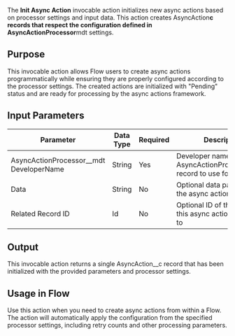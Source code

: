 The **Init Async Action** invocable action initializes new async actions based on processor settings and input data. This action creates AsyncAction**c records that respect the configuration defined in AsyncActionProcessor**mdt settings.

## Purpose

This invocable action allows Flow users to create async actions programmatically while ensuring they are properly configured according to the processor settings. The created actions are initialized with "Pending" status and are ready for processing by the async actions framework.

## Input Parameters

| Parameter                                 | Data Type | Required | Description                                                                     |
| ----------------------------------------- | --------- | -------- | ------------------------------------------------------------------------------- |
| AsyncActionProcessor\_\_mdt DeveloperName | String    | Yes      | Developer name of the AsyncActionProcessor\_\_mdt record to use for this action |
| Data                                      | String    | No       | Optional data payload for the async action                                      |
| Related Record ID                         | Id        | No       | Optional ID of the record this async action is related to                       |

## Output

This invocable action returns a single AsyncAction\_\_c record that has been initialized with the provided parameters and processor settings.

## Usage in Flow

Use this action when you need to create async actions from within a Flow. The action will automatically apply the configuration from the specified processor settings, including retry counts and other processing parameters.
